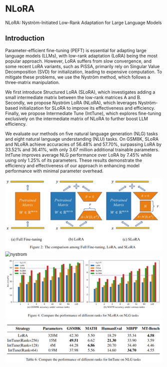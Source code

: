 # NLoRA
NLoRA: Nyström-Initiated Low-Rank Adaptation for Large Language Models

## Introduction
Parameter-efficient fine-tuning (PEFT) is essential for adapting large language models (LLMs), with low-rank adaptation (LoRA) being the most popular approach. However, LoRA suffers from slow convergence, and some recent LoRA variants, such as PiSSA, primarily rely on Singular Value Decomposition (SVD) for initialization, leading to expensive computation. To mitigate these problems, we use the Nyström method, which follows a three-matrix manipulation.

We first introduce Structured LoRA (SLoRA), which investigates adding a small intermediate matrix between the low-rank matrices A and B. Secondly, we propose Nyström LoRA (NLoRA), which leverages Nyström-based initialization for SLoRA to improve its effectiveness and efficiency. Finally, we propose Intermediate Tune (IntTune), which explores fine-tuning exclusively on the intermediate matrix of NLoRA to further boost LLM efficiency.

We evaluate our methods on five natural language generation (NLG) tasks and eight natural language understanding (NLU) tasks. On GSM8K, SLoRA and NLoRA achieve accuracies of 56.48% and 57.70%, surpassing LoRA by 33.52% and 36.41%, with only 3.67 million additional trainable parameters. IntTune improves average NLG performance over LoRA by 7.45% while using only 1.25% of its parameters. These results demonstrate the efficiency and effectiveness of our approach in enhancing model performance with minimal parameter overhead.


![structure](./assets/structure.jpg)
![nystrom](./assets/nystromInitialization.png)
![NLG](./assets/nlg.jpg)
![intTune](./assets/intTune.jpg)

